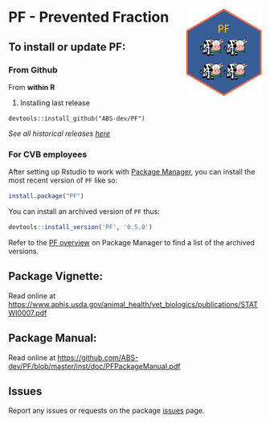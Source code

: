 # PF - Prevented Fraction <img src="man/figures/logo.png" alt="Package Logo" width="150" align="right" />


## To install or update PF:

### From Github

From **within R**

1. Installing last release

```
devtools::install_github("ABS-dev/PF")
```
*See all historical releases [here](https://github.com/ABS-dev/PF/releases)*

### For CVB employees

After setting up Rstudio to work with [Package Manager](https://ncahconnect.usda.net/CVBverse/articles/package_manager.html), you can install the most recent version of `PF` like so:

``` r
install.package("PF")
```

You can install an archived version of `PF` thus:

``` r
devtools::install_version('PF', '0.5.0')
```

Refer to the [PF overview](https://ncahrpackage.usda.net/client/#/repos/cvb-gitlab/packages/PF/overview#package-details) on Package Manager to find a list of the archived versions.


## Package Vignette:

Read online at https://www.aphis.usda.gov/animal_health/vet_biologics/publications/STATWI0007.pdf

## Package Manual:

Read online at https://github.com/ABS-dev/PF/blob/master/inst/doc/PFPackageManual.pdf


## Issues

Report any issues or requests on the package  [issues](https://github.com/ABS-dev/PF/issues) page.
